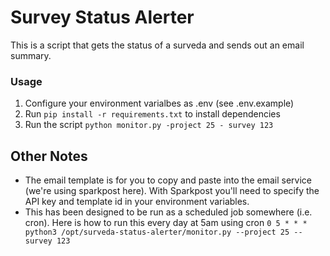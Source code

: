 # Survey Status Alerter

This is a script that gets the status of a surveda and sends out an email summary.

###  Usage
1. Configure your environment varialbes as .env (see .env.example)
2. Run `pip install -r requirements.txt` to install dependencies
3. Run the script `python monitor.py -project 25 - survey 123`

## Other Notes
* The email template is for you to copy and paste into the email service (we're using sparkpost here). With Sparkpost you'll need to specify the API key and template id in your environment variables.
* This has been designed to be run as a scheduled job somewhere (i.e. cron). Here is how to run this every day at 5am using cron
`0 5 * * * python3 /opt/surveda-status-alerter/monitor.py --project 25 --survey 123`
